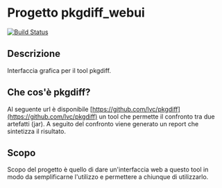 Progetto pkgdiff_webui
======================
[![Build Status](https://secure.travis-ci.org/paspao/pkgdiff_webui.png)](http://travis-ci.org/paspao/pkgdiff_webui)

Descrizione
-----------
Interfaccia grafica per il tool pkgdiff.

Che cos'è pkgdiff?
------------------
Al seguente url è disponibile  [https://github.com/lvc/pkgdiff](https://github.com/lvc/pkgdiff) un tool che permette
il confronto tra due artefatti (jar). A seguito del confronto viene generato un report che sintetizza
il risultato.

Scopo
-----
Scopo del progetto è quello di dare un'interfaccia web a questo tool
in modo da semplificarne l'utilizzo e permettere a chiunque di utilizzarlo.
